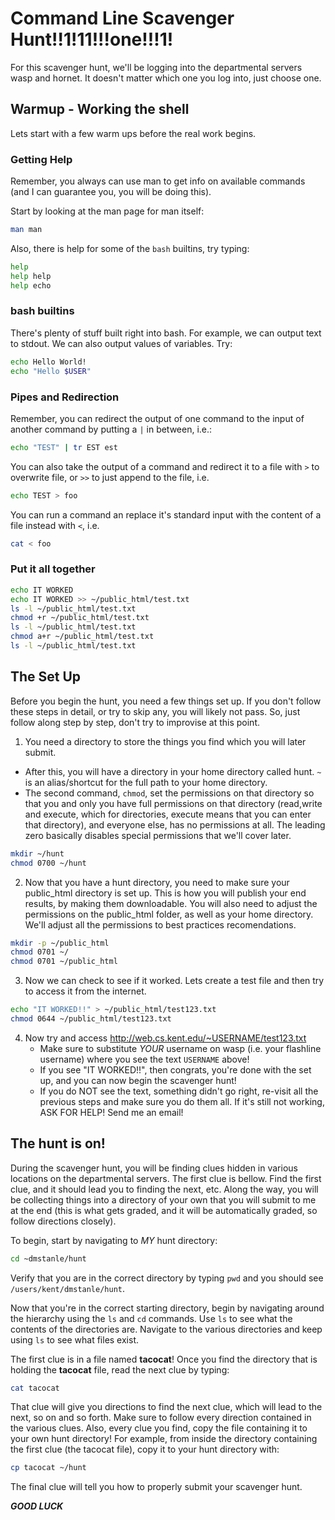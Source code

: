 # Command Line Scavenger Hunt!!1!11!!!one!!!1!

For this scavenger hunt, we'll be logging into the departmental servers
wasp and hornet. It doesn't matter which one you log into, just choose
one.

## Warmup - Working the shell

Lets start with a few warm ups before the real work begins.

### Getting Help

Remember, you always can use man to get info on available commands (and I can
guarantee you, you will be doing this).

Start by looking at the man page for man itself:

```bash
man man
```

Also, there is help for some of the `bash` builtins, try typing:

```bash
help
help help
help echo
```

### bash builtins

There's plenty of stuff built right into bash. For example, we can output
text to stdout. We can also output values of variables. Try:

```bash
echo Hello World!
echo "Hello $USER"
```

### Pipes and Redirection

Remember, you can redirect the output of one command to the input of another
command by putting a `|` in between, i.e.:

```bash
echo "TEST" | tr EST est
```

You can also take the output of a command and redirect it to a file with
`>` to overwrite file, or `>>` to just append to the file, i.e.

```bash
echo TEST > foo
```

You can run a command an replace it's standard input with the content of
a file instead with `<`, i.e.

```bash
cat < foo
```

### Put it all together

```bash
echo IT WORKED
echo IT WORKED >> ~/public_html/test.txt
ls -l ~/public_html/test.txt
chmod +r ~/public_html/test.txt
ls -l ~/public_html/test.txt
chmod a+r ~/public_html/test.txt
ls -l ~/public_html/test.txt
```

## The Set Up

Before you begin the hunt, you need a few things set up. If you don't follow
these steps in detail, or try to skip any, you will likely not pass. So,
just follow along step by step, don't try to improvise at this point.

1. You need a directory to store the things you find which you will later
   submit.
  * After this, you will have a directory in your home directory called hunt.
    `~` is an alias/shortcut for the full path to your home directory.
  * The second command, `chmod`, set the permissions on that directory so
    that you and only you have full permissions on that directory (read,write
    and execute, which for directories, execute means that you can enter that
    directory), and everyone else, has no permissions at all. The leading zero
    basically disables special permissions that we'll cover later.


```bash
mkdir ~/hunt
chmod 0700 ~/hunt
```

2. Now that you have a hunt directory, you need to make sure your public_html
   directory is set up. This is how you will publish your end results, by
   making them downloadable. You will also need to adjust the permissions on
   the public_html folder, as well as your home directory. We'll adjust all
   the permissions to best practices recomendations.

```bash
mkdir -p ~/public_html
chmod 0701 ~/
chmod 0701 ~/public_html
```

3. Now we can check to see if it worked. Lets create a test file and then
   try to access it from the internet.

```bash
echo "IT WORKED!!" > ~/public_html/test123.txt
chmod 0644 ~/public_html/test123.txt
```

4. Now try and access http://web.cs.kent.edu/~USERNAME/test123.txt
   * Make sure to substitute *YOUR* username on wasp (i.e. your flashline
     username) where you see the text `USERNAME` above!
   * If you see "IT WORKED!!", then congrats, you're done with the set up,
     and you can now begin the scavenger hunt!
   * If you do NOT see the text, something didn't go right, re-visit all the
     previous steps and make sure you do them all. If it's still not working,
     ASK FOR HELP! Send me an email!


## The hunt is on!

During the scavenger hunt, you will be finding clues hidden in various
locations on the departmental servers. The first clue is bellow. Find the
first clue, and it should lead you to finding the next, etc. Along the way,
you will be collecting things into a directory of your own that you will
submit to me at the end (this is what gets graded, and it will be
automatically graded, so follow directions closely).

To begin, start by navigating to *MY* hunt directory:

```bash
cd ~dmstanle/hunt
```

Verify that you are in the correct directory by typing `pwd` and you
should see `/users/kent/dmstanle/hunt`.

Now that you're in the correct starting directory, begin by navigating
around the hierarchy using the `ls` and `cd` commands. Use `ls` to see
what the contents of the directories are. Navigate to the various directories
and keep using `ls` to see what files exist.

The first clue is in a file named **tacocat**! Once you find the directory
that is holding the **tacocat** file, read the next clue by typing:

```bash
cat tacocat
```

That clue will give you directions to find the next clue, which will lead
to the next, so on and so forth. Make sure to follow every direction contained
in the various clues. Also, every clue you find, copy the file containing it
to your own hunt directory! For example, from inside the directory containing
the first clue (the tacocat file), copy it to your hunt directory with:

```bash
cp tacocat ~/hunt
```

The final clue will tell you how to properly submit your scavenger hunt.

***GOOD LUCK***
